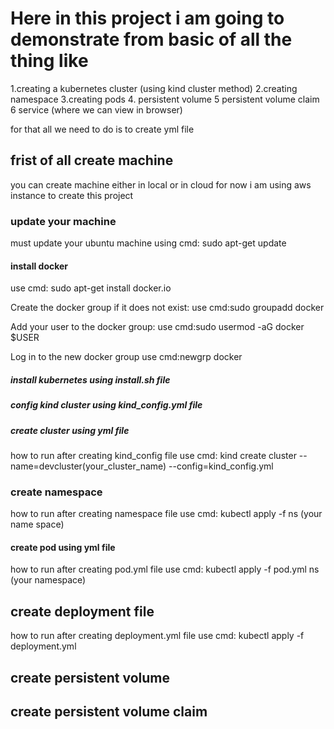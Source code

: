 # Here in this project i am going to demonstrate from basic of all the thing like 

1.creating a kubernetes cluster (using kind cluster method)
2.creating namespace
3.creating pods
4. persistent volume
5 persistent volume claim
6 service (where we can view in browser)


for that all we need to do is to create yml file 

## frist of all create machine
you can create machine either in local or in cloud for now i am using aws instance to create this project

### update your machine 
must update your ubuntu machine using cmd: sudo apt-get update

#### install docker
use cmd: sudo apt-get install docker.io

Create the docker group if it does not exist:
use cmd:sudo groupadd docker

Add your user to the docker group:
use cmd:sudo usermod -aG docker $USER

Log in to the new docker group
use cmd:newgrp docker


##### install kubernetes using install.sh file 

##### config kind cluster using kind_config.yml file

##### create cluster using yml file  
how to run after creating kind_config file use cmd: kind create cluster --name=devcluster(your_cluster_name) --config=kind_config.yml

### create namespace
how to run after creating namespace file use cmd: kubectl apply -f ns (your name space)

#### create pod using yml file
how to run after creating pod.yml file use cmd: kubectl apply -f pod.yml ns (your namespace) 

## create deployment file
how to run after creating deployment.yml file use cmd: kubectl apply -f deployment.yml 

## create persistent volume

## create persistent volume claim





